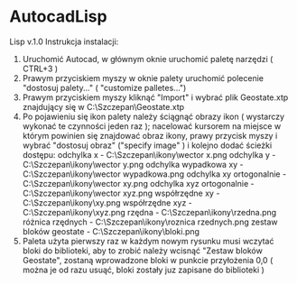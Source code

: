 # AutocadLisp

Lisp v.1.0
Instrukcja instalacji:
1. Uruchomić Autocad, w głównym oknie uruchomić paletę narzędzi ( CTRL+3 )
2. Prawym przyciskiem myszy w oknie palety uruchomić polecenie "dostosuj palety..." ( "customize palletes...")
3. Prawym przyciskiem myszy kliknąć "Import" i wybrać plik Geostate.xtp znajdujący się w C:\Szczepan\Geostate.xtp
4. Po pojawieniu się ikon palety należy ściągnąć obrazy ikon ( wystarczy wykonać te czynności jeden raz ); nacelować kursorem na miejsce w którym powinien się znajdować obraz ikony, prawy przycisk myszy i wybrać "dostosuj obraz" ("specify image" ) i kolejno dodać ścieżki dostępu:
	odchylka x - C:\Szczepan\ikony\wector x.png
	odchylka y - C:\Szczepan\ikony\wector y.png
	odchylka wypadkowa xy - C:\Szczepan\ikony\wector wypadkowa.png
	odchylka xy ortogonalnie - C:\Szczepan\ikony\wector xy.png
	odchylka xyz ortogonalnie - C:\Szczepan\ikony\wector xyz.png
	współrzędne xy - C:\Szczepan\ikony\xy.png
	współrzędne xyz - C:\Szczepan\ikony\xyz.png
	rzędna - C:\Szczepan\ikony\rzedna.png
	różnica rzędnych - C:\Szczepan\ikony\roznica rzednych.png
	zestaw bloków geostate - C:\Szczepan\ikony\bloki.png
5. Paleta użyta pierwszy raz w każdym nowym rysunku musi wczytać bloki do biblioteki, aby to zrobić należy wcisnąć "Zestaw bloków Geostate", zostaną wprowadzone bloki w punkcie przyłożenia 0,0 ( można je od razu usuąć, bloki zostały juz zapisane do biblioteki )
